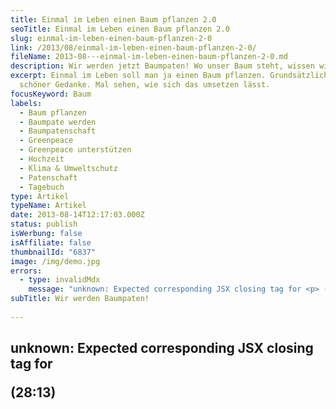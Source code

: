 ```yaml
---
title: Einmal im Leben einen Baum pflanzen 2.0
seoTitle: Einmal im Leben einen Baum pflanzen 2.0
slug: einmal-im-leben-einen-baum-pflanzen-2-0
link: /2013/08/einmal-im-leben-einen-baum-pflanzen-2-0/
fileName: 2013-08---einmal-im-leben-einen-baum-pflanzen-2-0.md
description: Wir werden jetzt Baumpaten! Wo unser Baum steht, wissen wir noch nicht
excerpt: Einmal im Leben soll man ja einen Baum pflanzen. Grundsätzlich ja ein
  schöner Gedanke. Mal sehen, wie sich das umsetzen lässt.
focusKeyword: Baum
labels:
  - Baum pflanzen
  - Baumpate werden
  - Baumpatenschaft
  - Greenpeace
  - Greenpeace unterstützen
  - Hochzeit
  - Klima & Umweltschutz
  - Patenschaft
  - Tagebuch
type: Artikel
typeName: Artikel
date: 2013-08-14T12:17:03.000Z
status: publish
isWerbung: false
isAffiliate: false
thumbnailId: "6837"
image: /img/demo.jpg
errors:
  - type: invalidMdx
    message: "unknown: Expected corresponding JSX closing tag for <p> (28:13)"
subTitle: Wir werden Baumpaten!
  
---
```


## unknown: Expected corresponding JSX closing tag for <p> (28:13)

<!--
Doch leider stellte sich nach mehrfachen verzweifelten, gescheiterten
Buddelversuchen im Gleiskörper der Tram und im Asphalt der vor unserem Haus
befindlichen Straße heraus, dass das mitten in der Stadt leider nicht
durchführbar ist.

![Anne und der Herzmann werden jetzt Baumpaten](http://cardamonchai.files.wordpress.com/2013/08/foto.jpg?w=300 "Anne und der Herzmann werden jetzt Baumpaten")

Nun las ich schon vor einiger Zeit in meinem monatlichen Greenpeace-Magazin,
dass die Möglichkeit besteht, eine Baumpatenschaft abzuschließen und damit auch
noch Gutes zu tun! Und dabei muss man noch nicht mal selber gießen. Denn meinem
grünen Daumen sollte man besser keine Lebewesen anvertrauen.

Kurz und gut. Ich besuchte also die Seite von
[Greenpeace](http://www.greenpeace.de/) und stieß dabei auch sehr schnell auf
die Baumpatenschaft. Es stellte sich heraus: Es ist ganz leicht, eine solche
abzuschließen! Man muss lediglich ein PDF mit Namen und Adresse bestücken und
per Mail an Greenpeace schicken. Das PDF und die E-Mail-Adresse findet Ihr
[hier](http://www.greenpeace.de/themen/waelder/urwaldschutzgebiete/artikel/baumpatenschaften/).

Ich halte das für eine sehr sinnvolle und zugleich schöne Sache. Ihr solltet das
wirklich auch tun! Denn nicht nur, wenn man gerade frisch vermählt ist, macht
eine Baumpatenschaft absolut Sinn:

<blockquote>Deutschland hat beim Schutz von alten Wäldern ohne forstliche Nutzung großen Nachholbedarf: Nur etwa ein Prozent der deutschen Waldfläche ist den natürlichen Prozessen, den dort heimischen Tieren und Pflanzen und der Erholung von uns Menschen überlassen. Die gute Nachricht: durch einen Beschluss der Bundesregierung sollen bis zum Jahr 2020 zehn Prozent der öffentlichen Wälder aus der forstlichen Nutzung genommen werden. Dieser Plan muss jetzt umgesetzt werden!

Jede Baumpatin und jeder Baumpate trägt dazu bei, einem Baum symbolisch Schutz
zu geben – und die Forderung nach mehr Schutzgebieten zu
verbreiten.</blockquote>

Das steht auf der Greenpeace-Seite. Außerdem wird man auch noch namentlich auf
der Baumkarte von Greenpeace erwähnt. Noch stehen unsere Namen nicht drauf, da
ich die Patenschaft heute erst beantragt habe, aber ich werde Euch auf dem
Laufenden halten. Ich bin schon sehr gespannt und freue mich!

_Lieber Herzmann, die Überraschung ist mir gelungen, oder? &lt;3_

-->

  